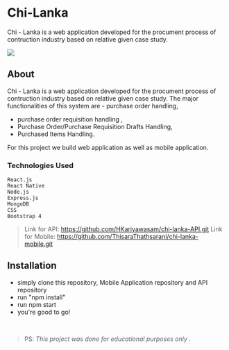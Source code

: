 # Chi-Lanka

Chi - Lanka is a web application developed for the procument process of contruction industry based on relative given case study.

![](https://i.ibb.co/L94jBtF/chi-lanka.png)

## About

Chi - Lanka is a web application developed for the procument process of contruction industry based on relative given case study. The major functionalities of this system are     - purchase order handling,
  - purchase order requisition handling , 
  - Purchase Order/Purchase Requisition Drafts Handling,
  - Purchased Items Handling. 

For this project we build web application as well as mobile application.

### Technologies Used
```
React.js
React Native
Node.js
Express.js
MongoDB
CSS
Bootstrap 4
```
> Link for API: https://github.com/HKariyawasam/chi-lanka-API.git
> Link for Mobile: https://github.com/ThisaraThathsarani/chi-lanka-mobile.git

## Installation

- simply clone this repository, Mobile Application repository and API repository
- run "npm install"
- run npm start
- you're good to go!

<br />  

> PS: *This project was done for educational purposes only .*
